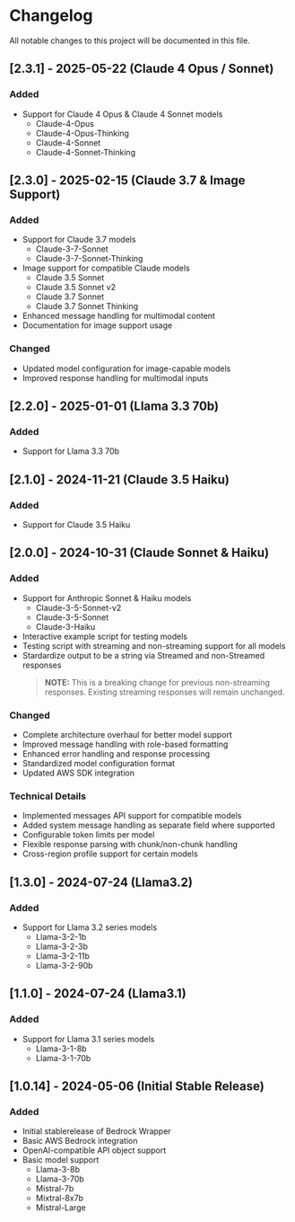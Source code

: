 # Changelog
All notable changes to this project will be documented in this file.

## [2.3.1] - 2025-05-22 (Claude 4 Opus / Sonnet)
### Added
- Support for Claude 4 Opus & Claude 4 Sonnet models
  - Claude-4-Opus
  - Claude-4-Opus-Thinking
  - Claude-4-Sonnet
  - Claude-4-Sonnet-Thinking

## [2.3.0] - 2025-02-15 (Claude 3.7 & Image Support)
### Added
- Support for Claude 3.7 models
  - Claude-3-7-Sonnet
  - Claude-3-7-Sonnet-Thinking
- Image support for compatible Claude models
  - Claude 3.5 Sonnet
  - Claude 3.5 Sonnet v2
  - Claude 3.7 Sonnet
  - Claude 3.7 Sonnet Thinking
- Enhanced message handling for multimodal content
- Documentation for image support usage

### Changed
- Updated model configuration for image-capable models
- Improved response handling for multimodal inputs

## [2.2.0] - 2025-01-01 (Llama 3.3 70b)
### Added
- Support for Llama 3.3 70b

## [2.1.0] - 2024-11-21 (Claude 3.5 Haiku)
### Added
- Support for Claude 3.5 Haiku

## [2.0.0] - 2024-10-31 (Claude Sonnet & Haiku)
### Added
- Support for Anthropic Sonnet & Haiku models
  - Claude-3-5-Sonnet-v2
  - Claude-3-5-Sonnet
  - Claude-3-Haiku
- Interactive example script for testing models
- Testing script with streaming and non-streaming support for all models
- Stardardize output to be a string via Streamed and non-Streamed responses  
  > **NOTE:** This is a breaking change for previous non-streaming responses. Existing streaming responses will remain unchanged.

### Changed
- Complete architecture overhaul for better model support
- Improved message handling with role-based formatting
- Enhanced error handling and response processing
- Standardized model configuration format
- Updated AWS SDK integration

### Technical Details
- Implemented messages API support for compatible models
- Added system message handling as separate field where supported
- Configurable token limits per model
- Flexible response parsing with chunk/non-chunk handling
- Cross-region profile support for certain models

## [1.3.0] - 2024-07-24 (Llama3.2)
### Added
- Support for Llama 3.2 series models
  - Llama-3-2-1b
  - Llama-3-2-3b
  - Llama-3-2-11b
  - Llama-3-2-90b

## [1.1.0] - 2024-07-24 (Llama3.1)
### Added
- Support for Llama 3.1 series models
  - Llama-3-1-8b
  - Llama-3-1-70b


## [1.0.14] - 2024-05-06 (Initial Stable Release)
### Added
- Initial stablerelease of Bedrock Wrapper
- Basic AWS Bedrock integration
- OpenAI-compatible API object support
- Basic model support 
  - Llama-3-8b
  - Llama-3-70b
  - Mistral-7b
  - Mixtral-8x7b
  - Mistral-Large
